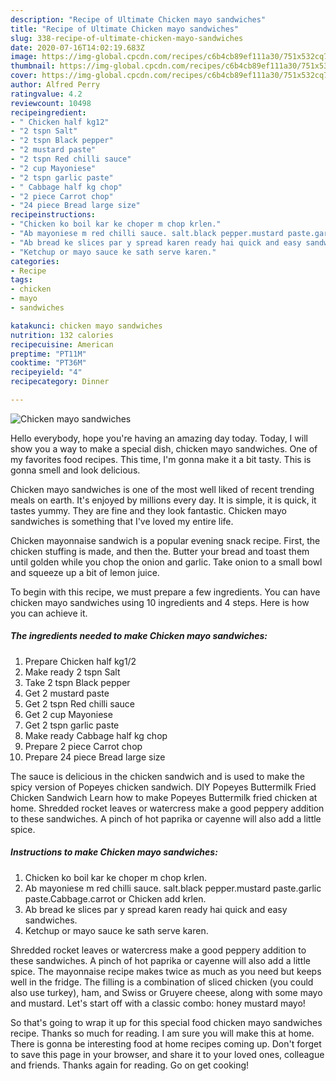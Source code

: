 ```yaml
---
description: "Recipe of Ultimate Chicken mayo sandwiches"
title: "Recipe of Ultimate Chicken mayo sandwiches"
slug: 338-recipe-of-ultimate-chicken-mayo-sandwiches
date: 2020-07-16T14:02:19.683Z
image: https://img-global.cpcdn.com/recipes/c6b4cb89ef111a30/751x532cq70/chicken-mayo-sandwiches-recipe-main-photo.jpg
thumbnail: https://img-global.cpcdn.com/recipes/c6b4cb89ef111a30/751x532cq70/chicken-mayo-sandwiches-recipe-main-photo.jpg
cover: https://img-global.cpcdn.com/recipes/c6b4cb89ef111a30/751x532cq70/chicken-mayo-sandwiches-recipe-main-photo.jpg
author: Alfred Perry
ratingvalue: 4.2
reviewcount: 10498
recipeingredient:
- " Chicken half kg12"
- "2 tspn Salt"
- "2 tspn Black pepper"
- "2 mustard paste"
- "2 tspn Red chilli sauce"
- "2 cup Mayoniese"
- "2 tspn garlic paste"
- " Cabbage half kg chop"
- "2 piece Carrot chop"
- "24 piece Bread large size"
recipeinstructions:
- "Chicken ko boil kar ke choper m chop krlen."
- "Ab mayoniese m red chilli sauce. salt.black pepper.mustard paste.garlic paste.Cabbage.carrot or Chicken add krlen."
- "Ab bread ke slices par y spread karen ready hai quick and easy sandwiches."
- "Ketchup or mayo sauce ke sath serve karen."
categories:
- Recipe
tags:
- chicken
- mayo
- sandwiches

katakunci: chicken mayo sandwiches 
nutrition: 132 calories
recipecuisine: American
preptime: "PT11M"
cooktime: "PT36M"
recipeyield: "4"
recipecategory: Dinner

---
```



![Chicken mayo sandwiches](https://img-global.cpcdn.com/recipes/c6b4cb89ef111a30/751x532cq70/chicken-mayo-sandwiches-recipe-main-photo.jpg)

Hello everybody, hope you're having an amazing day today. Today, I will show you a way to make a special dish, chicken mayo sandwiches. One of my favorites food recipes. This time, I'm gonna make it a bit tasty. This is gonna smell and look delicious.

Chicken mayo sandwiches is one of the most well liked of recent trending meals on earth. It's enjoyed by millions every day. It is simple, it is quick, it tastes yummy. They are fine and they look fantastic. Chicken mayo sandwiches is something that I've loved my entire life.

Chicken mayonnaise sandwich is a popular evening snack recipe. First, the chicken stuffing is made, and then the. Butter your bread and toast them until golden while you chop the onion and garlic. Take onion to a small bowl and squeeze up a bit of lemon juice.


To begin with this recipe, we must prepare a few ingredients. You can have chicken mayo sandwiches using 10 ingredients and 4 steps. Here is how you can achieve it.

<!--inarticleads1-->

##### The ingredients needed to make Chicken mayo sandwiches:

1. Prepare  Chicken half kg1/2
1. Make ready 2 tspn Salt
1. Take 2 tspn Black pepper
1. Get 2 mustard paste
1. Get 2 tspn Red chilli sauce
1. Get 2 cup Mayoniese
1. Get 2 tspn garlic paste
1. Make ready  Cabbage half kg chop
1. Prepare 2 piece Carrot chop
1. Prepare 24 piece Bread large size


The sauce is delicious in the chicken sandwich and is used to make the spicy version of Popeyes chicken sandwich. DIY Popeyes Buttermilk Fried Chicken Sandwich Learn how to make Popeyes Buttermilk fried chicken at home. Shredded rocket leaves or watercress make a good peppery addition to these sandwiches. A pinch of hot paprika or cayenne will also add a little spice. 

<!--inarticleads2-->

##### Instructions to make Chicken mayo sandwiches:

1. Chicken ko boil kar ke choper m chop krlen.
1. Ab mayoniese m red chilli sauce. salt.black pepper.mustard paste.garlic paste.Cabbage.carrot or Chicken add krlen.
1. Ab bread ke slices par y spread karen ready hai quick and easy sandwiches.
1. Ketchup or mayo sauce ke sath serve karen.


Shredded rocket leaves or watercress make a good peppery addition to these sandwiches. A pinch of hot paprika or cayenne will also add a little spice. The mayonnaise recipe makes twice as much as you need but keeps well in the fridge. The filling is a combination of sliced chicken (you could also use turkey), ham, and Swiss or Gruyere cheese, along with some mayo and mustard. Let&#39;s start off with a classic combo: honey mustard mayo! 

So that's going to wrap it up for this special food chicken mayo sandwiches recipe. Thanks so much for reading. I am sure you will make this at home. There is gonna be interesting food at home recipes coming up. Don't forget to save this page in your browser, and share it to your loved ones, colleague and friends. Thanks again for reading. Go on get cooking!
